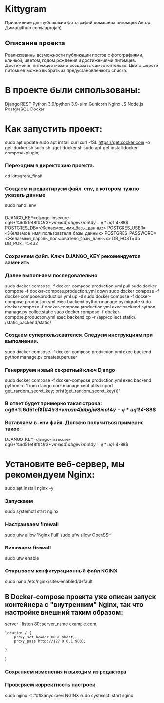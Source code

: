 # Kittygram 
Приложение для публикации фотографий домашних питомцев
Автор: Дима(github.com/Japrojah)

Описание проекта
----------------
Реализованны возможности публикации постов с фотографиями,
кличкой, цветом, годом рождения и достижениями питомцев.
Достижения питомцев можно создавать самостоятельно.
Цвета шерсти питомцев можно выбрать из предустановленного списка.
# В проекте были сипользованы: 
Django REST
Python 3.9/python 3.9-slim
Gunicorn
Nginx
JS
Node.js
PostgreSQL
Docker

# Как запустить проект:
sudo apt update
sudo apt install curl
curl -fSL https://get.docker.com -o get-docker.sh
sudo sh ./get-docker.sh
sudo apt-get install docker-compose-plugin;
### Переходим в директорию проекта.
cd kittygram_final/
### Создаем и редактируем файл .env, в котором нужно указать данные
sudo nano .env
### 
DJANGO_KEY=django-insecure-cg6*%6d51ef8f#4!r3*$vmxm4)abgjw8mo!4y-q*uq1!4$-88$
POSTGRES_DB=<Желаемое_имя_базы_данных>
POSTGRES_USER=<Желаемое_имя_пользователя_базы_данных>
POSTGRES_PASSWORD=<Желаемый_пароль_пользователя_базы_данных>
DB_HOST=db
DB_PORT=5432
### Сохраняем файл. Ключ DJANGO_KEY рекомендуется заменить
### Далее выполняем последовательно
sudo docker compose -f docker-compose.production.yml pull
sudo docker compose -f docker-compose.production.yml down
sudo docker compose -f docker-compose.production.yml up -d
sudo docker compose -f docker-compose.production.yml exec backend python manage.py migrate
sudo docker compose -f docker-compose.production.yml exec backend python manage.py collectstatic
sudo docker compose -f docker-compose.production.yml exec backend cp -r /app/collect_static/. /static_backend/static/
### Создаем суперпользователся. Следуем инструкциям при выполнении.
sudo docker compose -f docker-compose.production.yml exec backend python manage.py createsuperuser

### Генерируем новый секретный ключ Django
sudo docker compose -f docker-compose.production.yml exec backend python -c 'from django.core.management.utils import get_random_secret_key; print(get_random_secret_key())'
### В ответ будет примерно такая строка: cg6*%6d51ef8f#4!r3*$vmxm4)abgjw8mo!4y-q*uq1!4$-88$
### Вставляем в .env файл. Должно получиться примерно такое:
DJANGO_KEY=django-insecure-cg6*%6d51ef8f#4!r3*$vmxm4)abgjw8mo!4y-q*uq1!4$-88$

# Установите веб-сервер, мы рекомендуем Nginx:
sudo apt install nginx -y
### Запускаем
sudo systemctl start nginx
### Настраиваем firewall
sudo ufw allow 'Nginx Full'
sudo ufw allow OpenSSH
### Включаем firewall
sudo ufw enable
### Открываем конфигурационный файл NGINX
sudo nano /etc/nginx/sites-enabled/default

## В Docker-compose проекта уже описан запуск контейнера с "внутренним" Nginx, так что настройке внешний таким образом: 

server {
    listen 80;
    server_name example.com;
    
    location / {
        proxy_set_header HOST $host;
        proxy_pass http://127.0.0.1:9000;

    }
}

### Сохраняем изменения и выходим из редактора
### Проверяем корректность настроек
sudo nginx -t
###Запускаем NGINX
sudo systemctl start nginx

